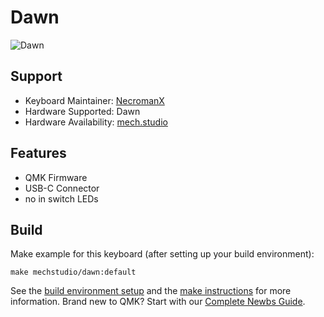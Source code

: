 # Dawn

![Dawn](https://storage.googleapis.com/mechstudio-media/images/<>)

## Support
* Keyboard Maintainer: [NecromanX](https://github.com/dejaeghered)
* Hardware Supported: Dawn
* Hardware Availability: [mech.studio](https://mech.studio/projects/dawn/)

## Features
- QMK Firmware
- USB-C Connector
- no in switch LEDs

## Build
Make example for this keyboard (after setting up your build environment):

    make mechstudio/dawn:default

See the [build environment setup](https://docs.qmk.fm/#/getting_started_build_tools) and the [make instructions](https://docs.qmk.fm/#/getting_started_make_guide) for more information. Brand new to QMK? Start with our [Complete Newbs Guide](https://docs.qmk.fm/#/newbs).